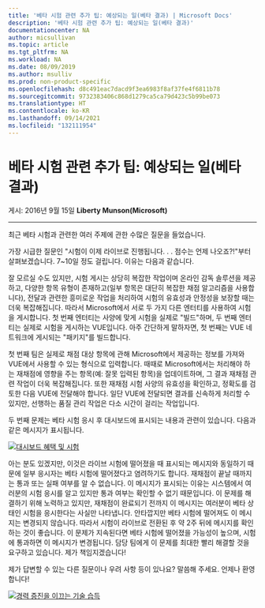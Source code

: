 ```yaml
---
title: '베타 시험 관련 추가 팁: 예상되는 일(베타 결과) | Microsoft Docs'
description: '베타 시험 관련 추가 팁: 예상되는 일(베타 결과)'
documentationcenter: NA
author: micsullivan
ms.topic: article
ms.tgt_pltfrm: NA
ms.workload: NA
ms.date: 08/09/2019
ms.author: msulliv
ms.prod: non-product-specific
ms.openlocfilehash: d8c491eac7dacd9f3ea6983f8af37fe4f6811b78
ms.sourcegitcommit: 9732383406c868d1279ca5ca79d423c5b99be073
ms.translationtype: HT
ms.contentlocale: ko-KR
ms.lasthandoff: 09/14/2021
ms.locfileid: "132111954"
---
```

# <a name="more-tips-about-beta-exams-what-to-expect-when-you39re-expecting-your-beta-results-that-is"></a>베타 시험 관련 추가 팁: 예상되는 일(베타 결과)

게시: 2016년 9월 15일 **Liberty Munson(Microsoft)**

___

최근 베타 시험과 관련한 여러 주제에 관한 수많은 질문을 들었습니다.

가장 시급한 질문인 "시험이 이제 라이브로 진행됩니다. . . 점수는 언제 나오죠?!"부터 살펴보겠습니다. 7~10일 정도 걸립니다. 이유는 다음과 같습니다.

잘 모르실 수도 있지만, 시험 게시는 상당히 복잡한 작업이며 온라인 감독 솔루션을 제공하고, 다양한 항목 유형이 존재하고(일부 항목은 대단히 복잡한 채점 알고리즘을 사용합니다), 전달과 관련한 흥미로운 작업을 처리하여 시험의 유효성과 안정성을 보장할 때는 더욱 복잡해집니다. 따라서 Microsoft에서 서로 두 가지 다른 엔터티를 사용하여 시험을 게시합니다. 첫 번째 엔터티는 사양에 맞게 시험을 실제로 "빌드"하며, 두 번째 엔터티는 실제로 시험을 게시하는 VUE입니다. 아주 간단하게 말하자면, 첫 번째는 VUE 네트워크에 게시되는 "패키지"를 빌드합니다.

첫 번째 팀은 실제로 채점 대상 항목에 관해 Microsoft에서 제공하는 정보를 가져와 VUE에서 사용할 수 있는 형식으로 입력합니다. 때때로 Microsoft에서는 처리해야 하는 재채점에 영향을 주는 항목(예: 잘못 입력된 항목)을 업데이트하며, 그 결과 재채점 관련 작업이 더욱 복잡해집니다. 또한 재채점 시험 사양의 유효성을 확인하고, 정확도를 검토한 다음 VUE에 전달해야 합니다. 일단 VUE에 전달되면 결과를 신속하게 처리할 수 있지만, 선행하는 품질 관리 작업은 다소 시간이 걸리는 작업입니다.

두 번째 문제는 베타 시험 응시 후 대시보드에 표시되는 내용과 관련이 있습니다. 다음과 같은 메시지가 표시됩니다.

[![대시보드 혜택 및 시험](images/pastedimage1473444109690v1.png)](images/pastedimage1473444109690v1.png)

아는 분도 있겠지만, 이것은 라이브 시험에 떨어졌을 때 표시되는 메시지와 동일하기 때문에 일부 응시자는 베타 시험에 떨어졌다고 염려하기도 합니다. 재채점이 끝날 때까지는 통과 또는 실패 여부를 알 수 없습니다. 이 메시지가 표시되는 이유는 시스템에서 여러분의 시험 응시를 알고 있지만 통과 여부는 확인할 수 없기 때문입니다. 이 문제를 해결하기 위해 노력하고 있지만, 재채점이 완료되기 전까지 이 메시지는 여러분이 베타 상태인 시험을 응시한다는 사실만 나타냅니다. 안타깝지만 베타 시험에 떨어져도 이 메시지는 변경되지 않습니다. 따라서 시험이 라이브로 전환된 후 약 2주 뒤에 메시지를 확인하는 것이 좋습니다. 이 문제가 지속된다면 베타 시험에 떨어졌을 가능성이 높으며, 시험에 통과하면 이 메시지가 변경됩니다. 담당 팀에게 이 문제를 최대한 빨리 해결할 것을 요구하고 있습니다. 제가 책임지겠습니다!

제가 답변할 수 있는 다른 질문이나 우려 사항 등이 있나요? 말씀해 주세요. 언제나 환영합니다!

[![경력 증진을 이끄는 기술 습득](images/microsoft-certified-banner.png)](https://www.microsoft.com/learning/azure-training-certification.aspx?WT.icid=mva_bnr_lexawareness_usen_asi_rightrail_oct2017)